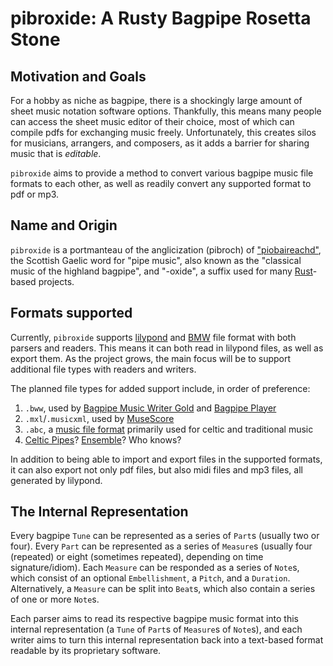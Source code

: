 # pibroxide: A Rusty Bagpipe Rosetta Stone

## Motivation and Goals

For a hobby as niche as bagpipe, there is a shockingly large amount of sheet
music notation software options. Thankfully, this means many people can access
the sheet music editor of their choice, most of which can compile pdfs for
exchanging music freely. Unfortunately, this creates silos for musicians,
arrangers, and composers, as it adds a barrier for sharing music that is
*editable*.

`pibroxide` aims to provide a method to convert various bagpipe music file
formats to each other, as well as readily convert any supported format to pdf or
mp3.

## Name and Origin

`pibroxide` is a portmanteau of the anglicization (pibroch) of
["piobaireachd"](https://en.wikipedia.org/wiki/Pibroch), the Scottish Gaelic
word for "pipe music", also known as the "classical music of the highland
bagpipe", and "-oxide", a suffix used for many
[Rust](https://www.rust-lang.org/)-based projects.

## Formats supported

Currently, `pibroxide` supports [lilypond](https://lilypond.org/) and
[BMW](https://robertmacneilmusicworks.com/about/) file format with both parsers
and readers. This means it can both read in lilypond files, as well as export
them. As the project grows, the main focus will be to support additional file
types with readers and writers.

The planned file types for added support include, in order of preference:

1. `.bww`, used by [Bagpipe Music Writer
   Gold](https://robertmacneilmusicworks.com/about/) and [Bagpipe
   Player](http://bagpipe.eotrs.dk/)
2. `.mxl`/`.musicxml`, used by [MuseScore](https://musescore.com/)
3. `.abc`, a [music file format](https://abcnotation.com/) primarily used for
   celtic and traditional music
4. [Celtic Pipes](https://celticpipes.com/)?
   [Ensemble](https://www.thisisensemble.com/)? Who knows?

In addition to being able to import and export files in the supported formats,
it can also export not only pdf files, but also midi files and mp3 files, all
generated by lilypond.

## The Internal Representation

Every bagpipe `Tune` can be represented as a series of `Part`s (usually two or
four). Every `Part` can be represented as a series of `Measure`s (usually four
(repeated) or eight (sometimes repeated), depending on time signature/idiom).
Each `Measure` can be responded as a series of `Note`s, which consist of an
optional `Embellishment`, a `Pitch`, and a `Duration`. Alternatively, a
`Measure` can be split into `Beat`s, which also contain a series of one or more
`Note`s.

Each parser aims to read its respective bagpipe music format into this internal
representation (a `Tune` of `Part`s of `Measure`s of `Note`s), and each writer
aims to turn this internal representation back into a text-based format readable
by its proprietary software.
